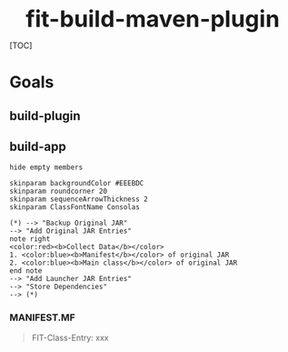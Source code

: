 <div style="text-align: center;"><span style="font-size: 40px"><b>fit-build-maven-plugin</b></span></div>

[TOC]

# Goals

## build-plugin

## build-app

``` plantuml
hide empty members

skinparam backgroundColor #EEEBDC
skinparam roundcorner 20
skinparam sequenceArrowThickness 2
skinparam ClassFontName Consolas

(*) --> "Backup Original JAR"
--> "Add Original JAR Entries"
note right
<color:red><b>Collect Data</b></color>
1. <color:blue><b>Manifest</b></color> of original JAR
2. <color:blue><b>Main class</b></color> of original JAR
end note
--> "Add Launcher JAR Entries"
--> "Store Dependencies"
--> (*)
```

### MANIFEST.MF

> FIT-Class-Entry: xxx